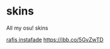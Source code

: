# skins
All my osu! skins

[rafis instafade](https://cdn.discordapp.com/attachments/880413183347687518/1110613782130077786/-_rafis.osk)
https://ibb.co/5GvZwTD
